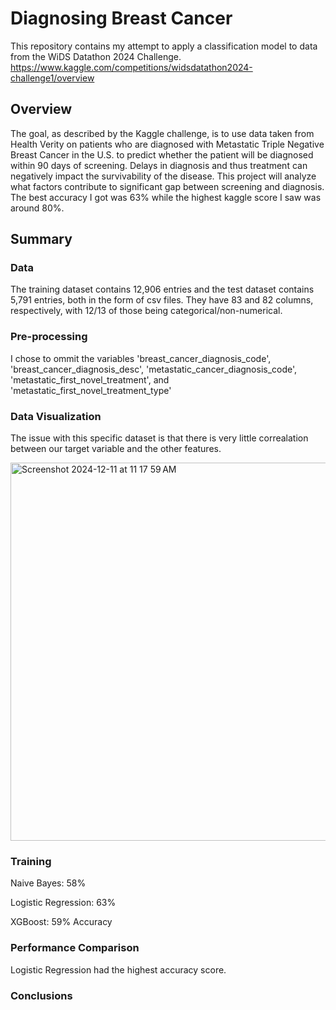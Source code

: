 # Diagnosing Breast Cancer
This repository contains my attempt to apply a classification model to data from the WiDS Datathon 2024 Challenge.
https://www.kaggle.com/competitions/widsdatathon2024-challenge1/overview

## Overview
The goal, as described by the Kaggle challenge, is to use data taken from Health Verity on patients who are diagnosed with Metastatic Triple Negative Breast Cancer in the U.S. to predict whether the patient will be diagnosed within 90 days of screening. Delays in diagnosis and thus treatment can negatively impact the survivability of the disease. This project will analyze what factors contribute to significant gap between screening and diagnosis. The best accuracy I got was 63% while the highest kaggle score I saw was around 80%.

## Summary

### Data
The training dataset contains 12,906 entries and the test dataset contains 5,791 entries, both in the form of csv files. They have 83 and 82 columns, respectively, with 12/13 of those being categorical/non-numerical.

### Pre-processing
I chose to ommit the variables 'breast_cancer_diagnosis_code', 'breast_cancer_diagnosis_desc', 'metastatic_cancer_diagnosis_code', 'metastatic_first_novel_treatment', and 'metastatic_first_novel_treatment_type'

### Data Visualization
The issue with this specific dataset is that there is very little correalation between our target variable and the other features. 

<img width="605" alt="Screenshot 2024-12-11 at 11 17 59 AM" src="https://github.com/user-attachments/assets/95bab021-cfac-4eee-b6fc-e43894234498" />

### Training
Naive Bayes: 58%

Logistic Regression: 63%

XGBoost: 59% Accuracy
### Performance Comparison
Logistic Regression had the highest accuracy score.
### Conclusions
